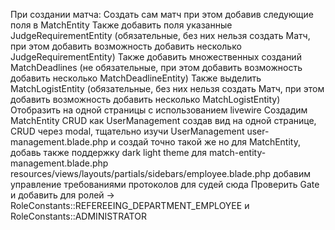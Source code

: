 При создании матча:
Создать сам матч при этом добавив следующие поля в MatchEntity
Также добавить поля указанные JudgeRequirementEntity (обязательные, без них нельзя создать Матч, при этом добавить возможность добавить несколько JudgeRequirementEntity)
Также добавить множественных созданий MatchDeadlines (не обязательные, при этом добавить возможность добавить несколько MatchDeadlineEntity)
Также выделить MatchLogistEntity (обязательные, без них нельзя создать Матч, при этом добавить возможность добавить несколько MatchLogistEntity)
Отобразить на одной страницы с использованием livewire  Создадим MatchEntity CRUD как UserManagement создав вид на одной странице, CRUD через modal, тщательно изучи UserManagement user-management.blade.php и создай точно такой же но для MatchEntity, добавь также поддержку dark light theme для match-entity-management.blade.php resources/views/layouts/partials/sidebars/employee.blade.php добавим управление требованиями протоколов для судей сюда
Проверить Gate и добавить для ролей -> RoleConstants::REFEREEING_DEPARTMENT_EMPLOYEE и RoleConstants::ADMINISTRATOR
